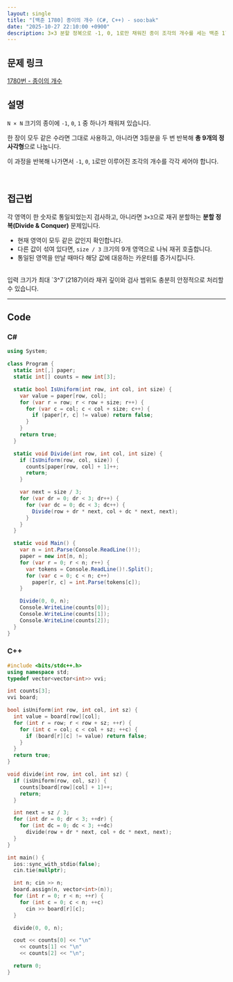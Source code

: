 ```yaml
---
layout: single
title: "[백준 1780] 종이의 개수 (C#, C++) - soo:bak"
date: "2025-10-27 22:10:00 +0900"
description: 3×3 분할 정복으로 -1, 0, 1로만 채워진 종이 조각의 개수를 세는 백준 1780번 종이의 개수 문제의 C# 및 C++ 풀이와 해설
---
```


## 문제 링크
[1780번 - 종이의 개수](https://www.acmicpc.net/problem/1780)

## 설명

`N × N` 크기의 종이에 `-1`, `0`, `1` 중 하나가 채워져 있습니다.<br>

한 장이 모두 같은 수라면 그대로 사용하고, 아니라면 3등분을 두 번 반복해 **총 9개의 정사각형**으로 나눕니다.<br>

이 과정을 반복해 나가면서 `-1`, `0`, `1`로만 이루어진 조각의 개수를 각각 세어야 합니다.<br>

<br>

## 접근법

각 영역이 한 숫자로 통일되었는지 검사하고, 아니라면 `3×3`으로 재귀 분할하는 **분할 정복(Divide & Conquer)** 문제입니다.

- 현재 영역이 모두 같은 값인지 확인합니다.
- 다른 값이 섞여 있다면, `size / 3` 크기의 9개 영역으로 나눠 재귀 호출합니다.
- 통일된 영역을 만날 때마다 해당 값에 대응하는 카운터를 증가시킵니다.

<br>
입력 크기가 최대 `3^7`(2187)이라 재귀 깊이와 검사 범위도 충분히 안정적으로 처리할 수 있습니다.

<br>

---

## Code

### C#

```csharp
using System;

class Program {
  static int[,] paper;
  static int[] counts = new int[3];

  static bool IsUniform(int row, int col, int size) {
    var value = paper[row, col];
    for (var r = row; r < row + size; r++) {
      for (var c = col; c < col + size; c++) {
        if (paper[r, c] != value) return false;
      }
    }
    return true;
  }

  static void Divide(int row, int col, int size) {
    if (IsUniform(row, col, size)) {
      counts[paper[row, col] + 1]++;
      return;
    }

    var next = size / 3;
    for (var dr = 0; dr < 3; dr++) {
      for (var dc = 0; dc < 3; dc++) {
        Divide(row + dr * next, col + dc * next, next);
      }
    }
  }

  static void Main() {
    var n = int.Parse(Console.ReadLine()!);
    paper = new int[n, n];
    for (var r = 0; r < n; r++) {
      var tokens = Console.ReadLine()!.Split();
      for (var c = 0; c < n; c++)
        paper[r, c] = int.Parse(tokens[c]);
    }

    Divide(0, 0, n);
    Console.WriteLine(counts[0]);
    Console.WriteLine(counts[1]);
    Console.WriteLine(counts[2]);
  }
}
```

### C++

```cpp
#include <bits/stdc++.h>
using namespace std;
typedef vector<vector<int>> vvi;

int counts[3];
vvi board;

bool isUniform(int row, int col, int sz) {
  int value = board[row][col];
  for (int r = row; r < row + sz; ++r) {
    for (int c = col; c < col + sz; ++c) {
      if (board[r][c] != value) return false;
    }
  }
  return true;
}

void divide(int row, int col, int sz) {
  if (isUniform(row, col, sz)) {
    counts[board[row][col] + 1]++;
    return;
  }

  int next = sz / 3;
  for (int dr = 0; dr < 3; ++dr) {
    for (int dc = 0; dc < 3; ++dc)
      divide(row + dr * next, col + dc * next, next);
  }
}

int main() {
  ios::sync_with_stdio(false);
  cin.tie(nullptr);

  int n; cin >> n;
  board.assign(n, vector<int>(n));
  for (int r = 0; r < n; ++r) {
    for (int c = 0; c < n; ++c)
      cin >> board[r][c];
  }

  divide(0, 0, n);

  cout << counts[0] << "\n"
    << counts[1] << "\n"
    << counts[2] << "\n";

  return 0;
}
```

